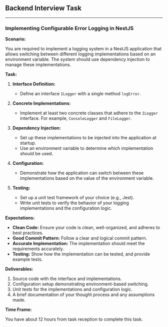 ## Backend Interview Task

---

### Implementing Configurable Error Logging in NestJS

**Scenario:**

You are required to implement a logging system in a NestJS application that allows switching between different logging implementations based on an environment variable. The system should use dependency injection to manage these implementations.

**Task:**

1. **Interface Definition:**

   - Define an interface `ILogger` with a single method `logError`.

2. **Concrete Implementations:**

   - Implement at least two concrete classes that adhere to the `ILogger` interface. For example, `ConsoleLogger` and `FileLogger`.

3. **Dependency Injection:**

   - Set up these implementations to be injected into the application at startup.
   - Use an environment variable to determine which implementation should be used.

4. **Configuration:**

   - Demonstrate how the application can switch between these implementations based on the value of the environment variable.

5. **Testing:**
   - Set up a unit test framework of your choice (e.g., Jest).
   - Write unit tests to verify the behavior of your logging implementations and the configuration logic.

**Expectations:**

- **Clean Code:** Ensure your code is clean, well-organized, and adheres to best practices.
- **Good Commit Pattern:** Follow a clear and logical commit pattern.
- **Accurate Implementation:** The implementation should meet the requirements accurately.
- **Testing:** Show how the implementation can be tested, and provide example tests.

**Deliverables:**

1. Source code with the interface and implementations.
2. Configuration setup demonstrating environment-based switching.
3. Unit tests for the implementations and configuration logic.
4. A brief documentation of your thought process and any assumptions made.

**Time Frame:**

You have about 12 hours from task reception to complete this task.
